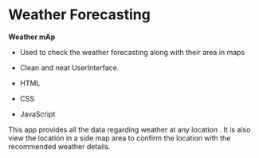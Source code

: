 # Weather Forecasting
**Weather mAp**

- Used to check the weather forecasting along with their area in maps 
- Clean and neat UserInterface.

- HTML 
- CSS
- JavaScript

This app provides all the data regarding weather at any location .
It is also view the location in a side map area to confirm the location with the recommended weather details.